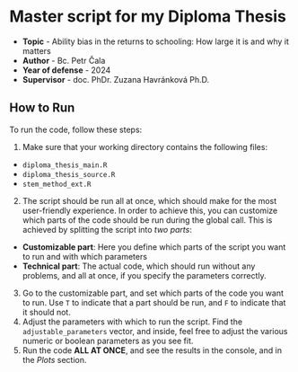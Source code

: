 # Master script for my Diploma Thesis
* **Topic** - Ability bias in the returns to schooling: How large it is and why it matters
* **Author** - Bc. Petr Čala
* **Year of defense** - 2024
* **Supervisor** - doc. PhDr. Zuzana Havránková Ph.D.

## How to Run
To run the code, follow these steps:

1. Make sure that your working directory contains the following files:
  - `diploma_thesis_main.R`
  - `diploma_thesis_source.R`
  - `stem_method_ext.R`
2. The script should be run all at once, which should make for the most user-friendly experience. In order to achieve this, you can customize which parts of the code should be run during the global call. This is achieved by splitting the script into *two parts*:
  - **Customizable part**: Here you define which parts of the script you want to run and with which parameters
  - **Technical part**: The actual code, which should run without any problems, and all at once, if you specify the parameters correctly.
3. Go to the customizable part, and set which parts of the code you want to run. Use `T` to indicate that a part should be run, and `F` to indicate that it should not.
4. Adjust the parameters with which to run the script. Find the `adjustable_parameters` vector, and inside, feel free to adjust the various numeric or boolean parameters as you see fit.
5. Run the code **ALL AT ONCE**, and see the results in the console, and in the *Plots* section.
